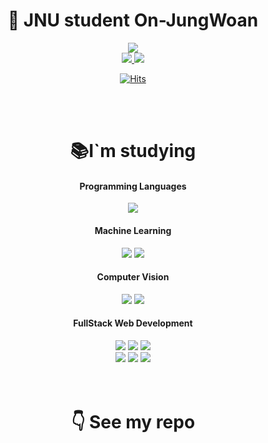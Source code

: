 <div align=center>
  <h1>👋 JNU student On-JungWoan</h1>

  <img src="https://github-readme-stats.vercel.app/api?username=On-JungWoan&theme=dark&show_icons=true&locale=kr&include_all_commits=true&hide=stars&&count_private=true">

  <br>

  <a href="mailto:slalfpdl16@naver.com">
    <img src="https://img.shields.io/badge/slalfpdl16@naver.com-03C75A?style=flat-square&logo=naver&logoColor=white">
  </a>
  <a href="https://on-jungwoan.github.io/">
    <img src="https://img.shields.io/badge/성장하는 정완이의 개발일기-181717?style=flat-square&logo=github&logoColor=white">
  </a>
</div>

<div align = "center">

[![Hits](https://hits.seeyoufarm.com/api/count/incr/badge.svg?url=https%3A%2F%2Fgithub.com%2FOn-JungWoan&count_bg=%235ECA0B&title_bg=%23555555&icon=github.svg&icon_color=%23E7E7E7&title=hits&edge_flat=false)](https://hits.seeyoufarm.com)

</div>


<br>
<br>


<div align=center>
<h1> 📚I`m studying </h1>

<h4>Programming Languages</h4>
  <img src="https://img.shields.io/badge/Python-3776AB?style=for-the-badge&logo=Python&logoColor=white">
  
<h4>Machine Learning</h4>
  <img src="https://img.shields.io/badge/scikit--learn-F7931E?style=for-the-badge&logo=scikit-learn&logoColor=white">
  <img src="https://img.shields.io/badge/pycaret-0094F5?style=for-the-badge&logo=&logoColor=white">

<h4>Computer Vision</h4>
  <img src="https://img.shields.io/badge/pytorch-EE4C2C?style=for-the-badge&logo=pytorch&logoColor=white">
  <img src="https://img.shields.io/badge/TensorRT-76B900?style=for-the-badge&logo=NVIDIA&logoColor=white">

<h4>FullStack Web Development</h4>
  <img src="https://img.shields.io/badge/Django-092E20?style=for-the-badge&logo=Django&logoColor=white">
  <img src="https://img.shields.io/badge/nginx-009639?style=for-the-badge&&logo=nginx&logoColor=white">
  <img src="https://img.shields.io/badge/gunicorn-499848?style=for-the-badge&logo=gunicorn&logoColor=white">
<br>
  <img src="https://img.shields.io/badge/amazon aws-232F3E?style=for-the-badge&logo=amazonaws&logoColor=white">
  <img src="https://img.shields.io/badge/postgresql-4169E1?style=for-the-badge&logo=postgresql&logoColor=white">
  <img src="https://img.shields.io/badge/sqlite-003B57?style=for-the-badge&logo=sqlite&logoColor=white">


<br>
<br>
<br>


<div align="center">
  <h1> 👇 See my repo </h1>
</div>
